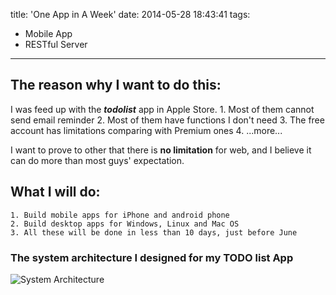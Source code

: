 title: 'One App in A Week'
date: 2014-05-28 18:43:41
tags:
  - Mobile App
  - RESTful Server
---
## The reason why I want to do this:
I was feed up with the ***todolist*** app in Apple Store.
	1. Most of them cannot send email reminder
	2. Most of them have functions I don't need
	3. The free account has limitations comparing with Premium ones
	4. ...more...

I want to prove to other that there is **no limitation** for web, and I believe it can do more than most guys' expectation.

<!-- more -->

## What I will do:
	1. Build mobile apps for iPhone and android phone
	2. Build desktop apps for Windows, Linux and Mac OS
	3. All these will be done in less than 10 days, just before June

### The system architecture I designed for my TODO list App
![System Architecture](http://zhouhao.u.qiniudn.com/arch.jpg)
